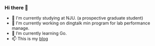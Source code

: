 ### Hi there 👋
+ 📓 I'm currently studying at NJU. (a prospective graduate student)
+ 🔭 I'm currently working on dingtalk min program for lab performance manage.
+ 🌱 I’m currently learning Go.
+ 📫 This is my [blog](https://www.yuque.com/zhanyeye)

<!--
**zhanyeye/zhanyeye** is a ✨ _special_ ✨ repository because its `README.md` (this file) appears on your GitHub profile.

Here are some ideas to get you started:

- 🔭 I’m currently working on ...
- 🌱 I’m currently learning ...
- 👯 I’m looking to collaborate on ...
- 🤔 I’m looking for help with ...
- 💬 Ask me about ...
- 📫 How to reach me: ...
- 😄 Pronouns: ...
- ⚡ Fun fact: ...
-->
